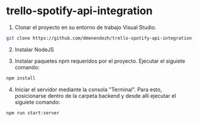 # trello-spotify-api-integration

1. Clonar el proyecto en su entorno de trabajo Visual Studio.

```bash
git clone https://github.com/dmenendezh/trello-spotify-api-integration.git
```

2. Instalar NodeJS

3. Instalar paquetes npm requeridos por el proyecto. Ejecutar el siguiete comando:

```bash
npm install
```
4. Iniciar el servidor mediante la consola "Terminal". Para esto, posicionarse dentro de la carpeta backend y desde allí ejecutar el siguiete comando:

```bash
npm run start:server
```
